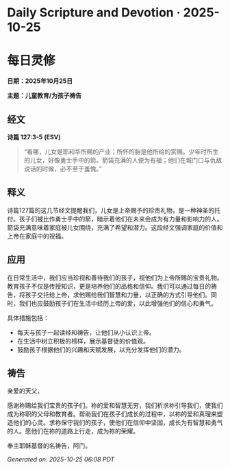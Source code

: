 # Daily Scripture and Devotion · 2025-10-25

# 每日灵修

**日期：2025年10月25日**

**主题：儿童教育/为孩子祷告**

## 经文

**诗篇 127:3-5 (ESV)**

> “看哪，儿女是耶和华所赐的产业；所怀的胎是他所给的赏赐。少年时所生的儿女，好像勇士手中的箭。箭袋充满的人便为有福；他们在城门口与仇敌说话的时候，必不至于羞愧。”

## 释义

诗篇127篇的这几节经文提醒我们，儿女是上帝赐予的珍贵礼物，是一种神圣的托付。孩子们被比作勇士手中的箭，暗示着他们在未来会成为有力量和影响力的人。箭袋充满意味着家庭被儿女围绕，充满了希望和潜力。这段经文强调家庭的价值和上帝在家庭中的祝福。

## 应用

在日常生活中，我们应当珍视和善待我们的孩子，视他们为上帝所赐的宝贵礼物。教育孩子不仅是传授知识，更是培养他们的品格和信仰。我们可以通过每日的祷告，将孩子交托给上帝，求他赐给我们智慧和力量，以正确的方式引导他们。同时，我们也应鼓励孩子们在生活中经历上帝的爱，以此增强他们的信心和勇气。

具体措施包括：
- 每天与孩子一起读经和祷告，让他们从小认识上帝。
- 在生活中树立积极的榜样，展示基督徒的价值观。
- 鼓励孩子根据他们的兴趣和天赋发展，以充分发挥他们的潜力。

## 祷告

亲爱的天父，

感谢祢赐给我们宝贵的孩子们。祢的爱和智慧无穷，我们祈求祢引导我们，使我们成为称职的父母和教育者。帮助我们在孩子们成长的过程中，以祢的爱和真理来塑造他们的心灵。求祢保守我们的孩子，使他们在信仰中坚固，成长为有智慧和勇气的人。愿他们在祢的道路上行走，成为祢的荣耀。

奉主耶稣基督的名祷告，阿门。

_Generated on: 2025-10-25 06:08 PDT_

